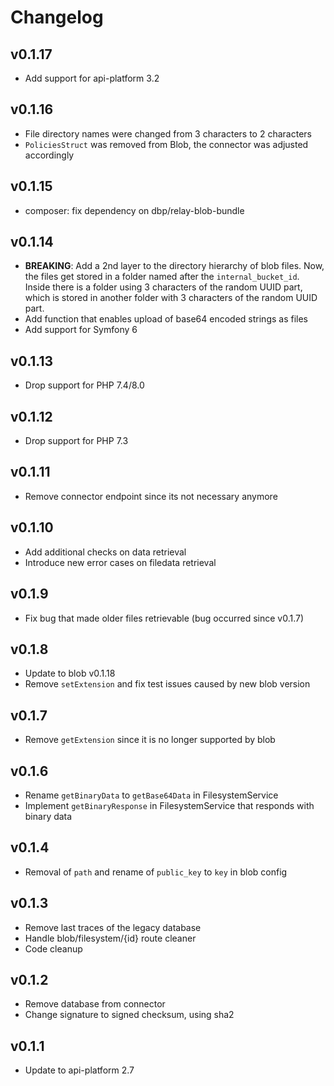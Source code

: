 # Changelog

## v0.1.17
* Add support for api-platform 3.2

## v0.1.16
* File directory names were changed from 3 characters to 2 characters
* `PoliciesStruct` was removed from Blob, the connector was adjusted accordingly

## v0.1.15
* composer: fix dependency on dbp/relay-blob-bundle

## v0.1.14
* **BREAKING**: Add a 2nd layer to the directory hierarchy of blob files. Now, the files get stored in a folder named after the `internal_bucket_id`. Inside there is a folder using 3 characters of the random UUID part, which is stored in another folder with 3 characters of the random UUID part.
* Add function that enables upload of base64 encoded strings as files
* Add support for Symfony 6

## v0.1.13
* Drop support for PHP 7.4/8.0

## v0.1.12
* Drop support for PHP 7.3

## v0.1.11
* Remove connector endpoint since its not necessary anymore

## v0.1.10
* Add additional checks on data retrieval
* Introduce new error cases on filedata retrieval

## v0.1.9
* Fix bug that made older files retrievable (bug occurred since v0.1.7)

## v0.1.8
* Update to blob v0.1.18
* Remove `setExtension` and fix test issues caused by new blob version

## v0.1.7
* Remove `getExtension` since it is no longer supported by blob

## v0.1.6
* Rename `getBinaryData` to `getBase64Data` in FilesystemService
* Implement `getBinaryResponse` in FilesystemService that responds with binary data

## v0.1.4
* Removal of `path` and rename of `public_key` to `key` in blob config

## v0.1.3
* Remove last traces of the legacy database
* Handle blob/filesystem/{id} route cleaner
* Code cleanup

## v0.1.2
* Remove database from connector
* Change signature to signed checksum, using sha2

## v0.1.1

* Update to api-platform 2.7